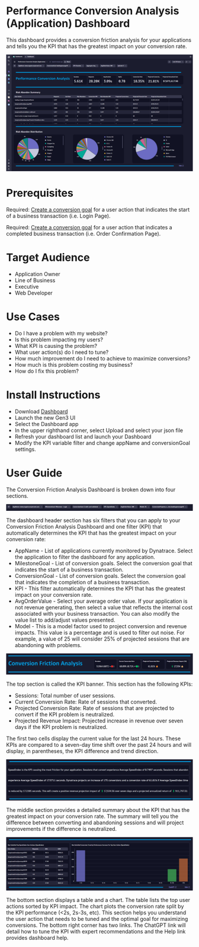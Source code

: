 # Performance Conversion Analysis (Application) Dashboard
This dashboard provides a conversion friction analysis for your applications and tells you the KPI that has the greatest impact on your conversion rate.

![Performance Conversion Analysis Dashboard](PerformanceConversionAnalysisApplication.png)

# Prerequisites

Required: [Create a conversion goal](https://www.dynatrace.com/support/help/platform-modules/digital-experience/web-applications/analyze-and-use/define-conversion-goals) for a user action that indicates the start of a business transaction (i.e. Login Page).

Required: [Create a conversion goal](https://www.dynatrace.com/support/help/platform-modules/digital-experience/web-applications/analyze-and-use/define-conversion-goals) for a user action that indicates a completed business transaction (i.e. Order Confirmation Page).

# Target Audience

- Application Owner
- Line of Business
- Executive
- Web Developer

# Use Cases

-	Do I have a problem with my website?
-	Is this problem impacting my users?
-	What KPI is causing the problem?
-	What user action(s) do I need to tune?
-	How much improvement do I need to achieve to maximize conversions?
-	How much is this problem costing my business?
-	How do I fix this problem?

# Install Instructions

- Download [Dashboard](https://github.com/TechShady/Dynatrace-Dashboards-Gen3/blob/main/Performance%20Conversion%20Analysis%20(Application).json)
- Launch the new Gen3 UI
- Select the Dashboard app
- In the upper righthand corner, select Upload and select your json file
- Refresh your dashboard list and launch your Dashboard
- Modify the KPI variable filter and change appName and conversionGoal settings.

# User Guide

The Conversion Friction Analysis Dashboard is broken down into four sections.

![Conversion Friction Analysis Dashboard](ConversionFrictionAnalysis-0.png)

The dashboard header section has six filters that you can apply to your Conversion Friction Analysis Dashboard and one filter (KPI) that automatically determines the KPI that has the greatest impact on your conversion rate:
- AppName - List of applications currently monitored by Dynatrace. Select the application to filter the dashboard for any application.
- MilestoneGoal - List of conversion goals. Select the conversion goal that indicates the start of a business transaction.
- ConversionGoal - List of conversion goals. Select the conversion goal that indicates the completion of a business transaction.
- KPI - This filter automatically determines the KPI that has the greatest impact on your conversion rate.
- AvgOrderValue - Select your average order value. If your application is not revenue generating, then select a value that reflects the internal cost associated with your business transaction. You can also modify the value list to add/adjust values presented.
- Model - This is a model factor used to project conversion and revenue impacts. This value is a percentage and is used to filter out noise. For example, a value of 25 will consider 25% of projected sessions that are abandoning with problems.

![Conversion Friction Analysis Dashboard](ConversionFrictionAnalysis-1.png)

The top section is called the KPI banner. This section has the following KPIs:
- Sessions: Total number of user sessions.
- Current Conversion Rate: Rate of sessions that converted.
- Projected Conversion Rate: Rate of sessions that are projected to convert if the KPI problem is neutralized.
- Projected Revenue Impact: Projected increase in revenue over seven days if the KPI problem is neutralized.

The first two cells display the current value for the last 24 hours. These KPIs are compared to a seven-day time shift over the past 24 hours and will display, in parentheses, the KPI difference and trend direction.

![Conversion Friction Analysis Dashboard](ConversionFrictionAnalysis-2.png)

The middle section provides a detailed summary about the KPI that has the greatest impact on your conversion rate. The summary will tell you the difference between converting and abandoning sessions and will project improvements if the difference is neutralized. 

![Conversion Friction Analysis Dashboard](ConversionFrictionAnalysis-3.png)

The bottom section displays a table and a chart. The table lists the top user actions sorted by KPI impact. The chart plots the conversion rate split by the KPI performance (<2s, 2s-3s, etc). This section helps you understand the user action that needs to be tuned and the optimal goal for maximizing conversions. The bottom right corner has two links. The ChatGPT link will detail how to tune the KPI with expert recommendations and the Help link provides dashboard help.
